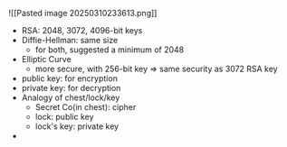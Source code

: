![[Pasted image 20250310233613.png]]

- RSA: 2048, 3072, 4096-bit keys
- Diffie-Hellman: same size
	- for both, suggested a minimum of 2048
- Elliptic Curve
	- more secure, with 256-bit key => same security as 3072 RSA key
- public key: for encryption
- private key: for decryption
- Analogy of chest/lock/key
	- Secret Co(in chest): cipher
	- lock: public key
	- lock's key: private key
- 